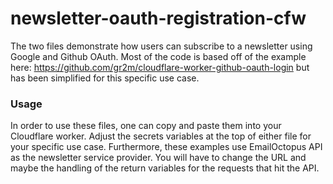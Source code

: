 # newsletter-oauth-registration-cfw

The two files demonstrate how users can subscribe to a newsletter using Google and Github OAuth. 
Most of the code is based off of the example here: https://github.com/gr2m/cloudflare-worker-github-oauth-login
but has been simplified for this specific use case.

### Usage
In order to use these files, one can copy and paste them into your Cloudflare worker. Adjust the secrets variables at the top of either file for your specific use case. Furthermore, these examples use EmailOctopus API as the newsletter service provider. You will have to change the URL and maybe the handling of the return variables for the requests that hit the API.
